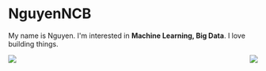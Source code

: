 # NguyenNCB



My name is Nguyen. I'm interested in **Machine Learning, Big Data**. I love building things.

<p align="center" width="100%">
  <img  align = 'left' vlign="bottom" src="https://github-readme-stats.vercel.app/api?username=nguyenng1802&show_icons=true&theme=vue">
  <img  align = 'right' vlign="bottom" src="https://github-readme-stats.vercel.app/api/top-langs/?username=nguyenng1802">
</p>


